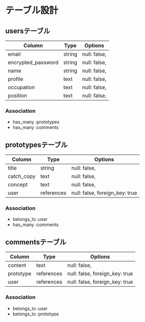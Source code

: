 # テーブル設計

## usersテーブル

| Column             | Type   | Options      |
| ------------------ | ------ | ------------ |
| email              | string | null: false, |
| encrypted_password | string | null: false, |
| name               | string | null: false, |
| profile            | text   | null: false, |
| occupation         | text   | null: false, |
| position           | text   | null: false, |

### Association
- has_many :prototypes
- has_many :comments

## prototypesテーブル

| Column     | Type       | Options                        |
| ---------- | ---------- | ------------------------------ |
| title      | string     | null: false,                   |
| catch_copy | text       | null: false,                   |
| concept    | text       | null: false,                   |
| user       | references | null: false, foreign_key: true |

### Association
- belongs_to :user
- has_many :comments

## commentsテーブル

| Column      | Type       | Options                        |
| ----------- | ---------- | ------------------------------ |
| content     | text       | null: false,                   |
| prototype   | references | null: false, foreign_key: true |
| user        | references | null: false, foreign_key: true |

### Association
- belongs_to :user
- belongs_to :prototype